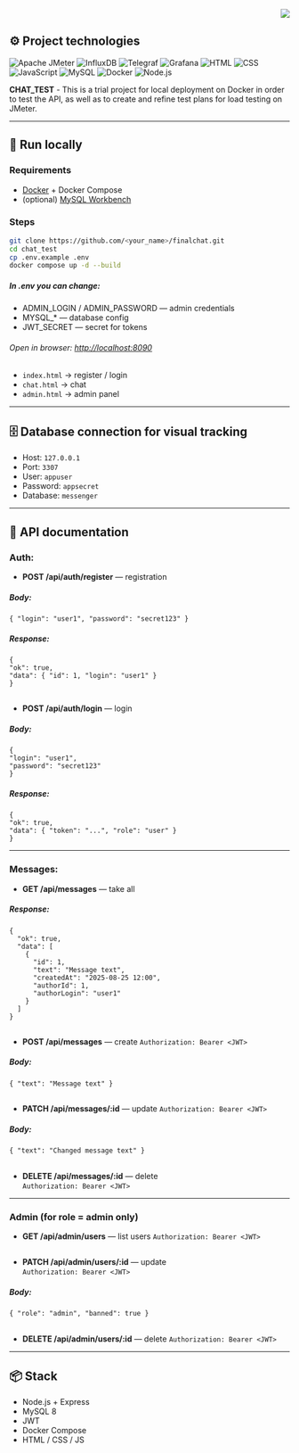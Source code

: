 <p align="right">
  <a href="./README.md">
    <img src="https://img.shields.io/badge/🇷🇺-Russian%20version-blue?style=for-the-badge">
  </a>
</p>
 

## ⚙️ Project technologies

![Apache JMeter](https://img.shields.io/badge/Apache-JMeter-red?logo=apache&style=for-the-badge)
![InfluxDB](https://img.shields.io/badge/InfluxDB-1.8-blue?style=for-the-badge&logo=influxdb)
![Telegraf](https://img.shields.io/badge/Telegraf-Agent-gray?style=for-the-badge&logo=influxdb)
![Grafana](https://img.shields.io/badge/Grafana-Dashboards-orange?style=for-the-badge&logo=grafana)
![HTML](https://img.shields.io/badge/HTML-5-orange?logo=html5&style=for-the-badge)
![CSS](https://img.shields.io/badge/CSS-3-blue?logo=css3&style=for-the-badge)
![JavaScript](https://img.shields.io/badge/JavaScript-ES6-yellow?logo=javascript&style=for-the-badge)
![MySQL](https://img.shields.io/badge/MySQL-8-orange?style=for-the-badge&logo=mysql)
![Docker](https://img.shields.io/badge/Docker-Compose-blue?style=for-the-badge&logo=docker)
![Node.js](https://img.shields.io/badge/Node.js-20-green?style=for-the-badge&logo=node.js)


<b>CHAT_TEST</b> - This is a trial project for local deployment on Docker in order to test the API, as well as to create and refine test plans for load testing on JMeter.

---

## 🚀 Run locally

### Requirements
- [Docker](https://www.docker.com/) + Docker Compose
- (optional) [MySQL Workbench](https://dev.mysql.com/downloads/workbench/)

### Steps
```bash
git clone https://github.com/<your_name>/finalchat.git
cd chat_test
cp .env.example .env
docker compose up -d --build
```
##### In .env you can change:

- ADMIN_LOGIN / ADMIN_PASSWORD — admin credentials
- MYSQL_* — database config
- JWT_SECRET — secret for tokens

###### Open in browser: [http://localhost:8090](http://localhost:8090)

- `index.html` → register / login  
- `chat.html` → chat  
- `admin.html` → admin panel  

---

## 🗄 Database connection for visual tracking
- Host: `127.0.0.1`  
- Port: `3307`  
- User: `appuser`  
- Password: `appsecret`  
- Database: `messenger`  

---

## 📖 API documentation

### Auth:

- **POST /api/auth/register** — registration 
##### <i>Body:</i>
```
{ "login": "user1", "password": "secret123" }
```
##### <i>Response:</i>
```
{
"ok": true,
"data": { "id": 1, "login": "user1" } 
}
```
##
- **POST /api/auth/login** — login
##### <i>Body:</i>
```
{ 
"login": "user1",
"password": "secret123" 
}
```
##### <i>Response:</i>
```
{ 
"ok": true, 
"data": { "token": "...", "role": "user" } 
}
```
---

### Messages:
- **GET /api/messages** — take all 
##### <i>Response:</i>
```
{
  "ok": true,
  "data": [
    {
      "id": 1,
      "text": "Message text",
      "createdAt": "2025-08-25 12:00",
      "authorId": 1,
      "authorLogin": "user1"
    }
  ]
}
```
##
- **POST /api/messages** — create 
`Authorization: Bearer <JWT>`
##### <i>Body:</i>
```
{ "text": "Message text" }
```
##
- **PATCH /api/messages/:id** — update
`Authorization: Bearer <JWT>`
##### <i>Body:</i>
```
{ "text": "Changed message text" }
```
##
- **DELETE /api/messages/:id** — delete  
`Authorization: Bearer <JWT>`
---

### Admin (for role = admin only)
- **GET /api/admin/users** — list users 
`Authorization: Bearer <JWT>`
##
- **PATCH /api/admin/users/:id** — update  
`Authorization: Bearer <JWT>`
##### <i>Body:</i>
```
{ "role": "admin", "banned": true }
```
##
- **DELETE /api/admin/users/:id** — delete 
`Authorization: Bearer <JWT>`

---


## 📦 Stack
- Node.js + Express  
- MySQL 8  
- JWT  
- Docker Compose  
- HTML / CSS / JS  
